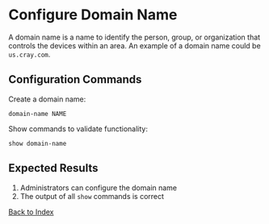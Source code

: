 # Configure Domain Name

A domain name is a name to identify the person, group, or organization that controls the devices within an area.
An example of a domain name could be `us.cray.com`.

## Configuration Commands

Create a domain name:

```text
domain-name NAME
```

Show commands to validate functionality:

```text
show domain-name
```

## Expected Results

1. Administrators can configure the domain name
2. The output of all `show` commands is correct

[Back to Index](../README.md)
